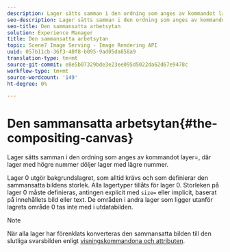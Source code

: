 ```yaml
---
description: Lager sätts samman i den ordning som anges av kommandot layer=, där lager med högre nummer döljer lager med lägre nummer.
seo-description: Lager sätts samman i den ordning som anges av kommandot layer=, där lager med högre nummer döljer lager med lägre nummer.
seo-title: Den sammansatta arbetsytan
solution: Experience Manager
title: Den sammansatta arbetsytan
topic: Scene7 Image Serving - Image Rendering API
uuid: 057b11cb-36f3-40f8-b095-9ad05da858a9
translation-type: tm+mt
source-git-commit: e8e5b07329bde3e23ee095d5022da62d67e9478c
workflow-type: tm+mt
source-wordcount: '149'
ht-degree: 0%

---
```



# Den sammansatta arbetsytan{#the-compositing-canvas}

Lager sätts samman i den ordning som anges av kommandot layer=, där lager med högre nummer döljer lager med lägre nummer.

Lager 0 utgör bakgrundslagret, som alltid krävs och som definierar den sammansatta bildens storlek. Alla lagertyper tillåts för lager 0. Storleken på lager 0 måste definieras, antingen explicit med `size=` eller implicit, baserat på innehållets bild eller text. De områden i andra lager som ligger utanför lagrets område 0 tas inte med i utdatabilden.

>[!NOTE]
>
>När alla lager har förenklats konverteras den sammansatta bilden till den slutliga svarsbilden enligt [visningskommandona och attributen](../../../../../../is-api/http-ref/image-serving-api-ref/c-http-protocol-reference/c-syntax-and-features/c-command-overview/r-view-commands-and-attributes.md#reference-8b3d637d080a47a4ba669a7f0de2ba90).

